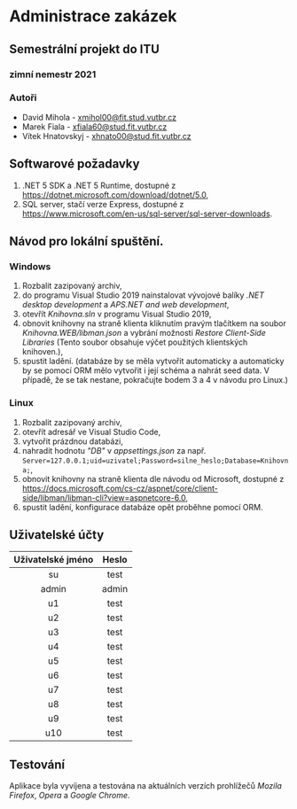 # Administrace zakázek
## Semestrální projekt do ITU
### zimní nemestr 2021
### Autoři
* David Mihola - xmihol00@fit.stud.vutbr.cz
* Marek Fiala - xfiala60@stud.fit.vutbr.cz
* Vítek Hnatovskyj - xhnato00@stud.fit.vutbr.cz

## Softwarové požadavky
1. .NET 5 SDK a .NET 5 Runtime, dostupné z https://dotnet.microsoft.com/download/dotnet/5.0,
2. SQL server, stačí verze Express, dostupné z https://www.microsoft.com/en-us/sql-server/sql-server-downloads.

## Návod pro lokální spuštění.
### Windows
1. Rozbalit zazipovaný archiv,
2. do programu Visual Studio 2019 nainstalovat vývojové balíky *.NET desktop development* a *APS.NET and web development*,
3. otevřít *Knihovna.sln* v programu Visual Studio 2019,
4. obnovit knihovny na straně klienta kliknutím pravým tlačítkem na soubor *Knihovna.WEB/libman.json* a vybrání možnosti *Restore Client-Side Libraries*  (Tento soubor obsahuje výčet použitých klientských knihoven.),
5. spustit ladění. (databáze by se měla vytvořit automaticky a automaticky by se pomocí ORM mělo vytvořit i její schéma a nahrát seed data. V případě, že se tak nestane, pokračujte bodem 3 a 4 v návodu pro Linux.)

### Linux
1. Rozbalit zazipovaný archiv,
2. otevřít adresář ve Visual Studio Code,
3. vytvořit prázdnou databázi,
4. nahradit hodnotu *"DB"* v *appsettings.json* za např. `Server=127.0.0.1;uid=uzivatel;Password=silne_heslo;Database=Knihovna;`,
5. obnovit knihovny na straně klienta dle návodu od Microsoft, dostupné z https://docs.microsoft.com/cs-cz/aspnet/core/client-side/libman/libman-cli?view=aspnetcore-6.0,
6. spustit ladění, konfigurace databáze opět proběhne pomocí ORM.

## Uživatelské účty
| Uživatelské jméno   |      Heslo      |
|:-------------------:|:---------------:|
| su                  | test            |
| admin               | admin           |
| u1                  | test            |
| u2                  | test            |
| u3                  | test            |
| u4                  | test            |
| u5                  | test            |
| u6                  | test            |
| u7                  | test            |
| u8                  | test            |
| u9                  | test            |
| u10                 | test            |

## Testování
Aplikace byla vyvíjena a testována na aktuálních verzích prohlížečů *Mozila Firefox*, *Opera* a *Google Chrome*.
